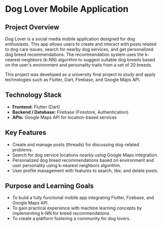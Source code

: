 # Dog Lover Mobile Application

## Project Overview
Dog Lover is a social media mobile application designed for dog enthusiasts. This app allows users to create and interact with posts related to dog care issues, search for nearby dog services, and get personalized dog breed recommendations. The recommendation system uses the k-nearest neighbors (k-NN) algorithm to suggest suitable dog breeds based on the user's environment and personality traits from a set of 20 breeds.

This project was developed as a university final project to study and apply technologies such as Flutter, Dart, Firebase, and Google Maps API.

## Technology Stack
- **Frontend:** Flutter (Dart)
- **Backend / Database:** Firebase (Firestore, Authentication)
- **APIs:** Google Maps API for location-based services

## Key Features
- Create and manage posts (threads) for discussing dog-related problems.
- Search for dog service locations nearby using Google Maps integration.
- Personalized dog breed recommendations based on environment and user personality using k-nearest neighbors algorithm.
- User profile management with features to search, like, and delete posts.

## Purpose and Learning Goals
- To build a fully functional mobile app integrating Flutter, Firebase, and Google Maps API.
- To gain practical experience with machine learning concepts by implementing k-NN for breed recommendations.
- To create a platform fostering a community for dog lovers.

